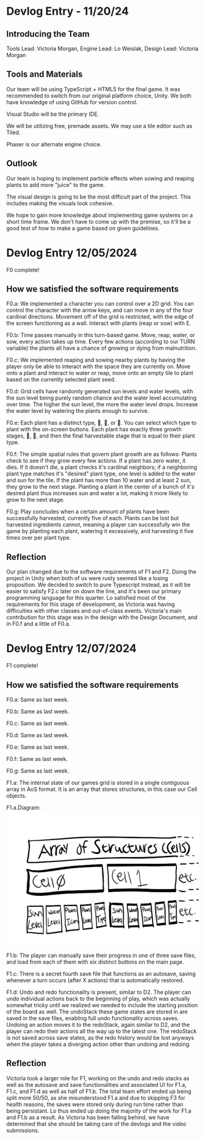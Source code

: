 # Devlog Entry - 11/20/24

Introducing the Team
--------------------------------------------
Tools Lead: Victoria Morgan,
Engine Lead: Lo Weislak,
Design Lead: Victoria Morgan

Tools and Materials
--------------------------------------------
Our team will be using TypeScript + HTML5 for the final game. It was recommended to switch from our original platform choice, Unity.
We both have knowledge of using GitHub for version control.

Visual Studio will be the primary IDE.

We will be utilizing free, premade assets. We may use a tile editor such as Tiled.

Phaser is our alternate engine choice.

Outlook
--------------------------------------------
Our team is hoping to implement particle effects when sowing and reaping plants to add more "juice" to the game.

The visual design is going to be the most difficult part of the project. This includes making the visuals look cohesive.

We hope to gain more knowledge about implementing game systems on a short time frame.
We don't have to come up with the premise, so it'll be a good test of how to make a game based on given guidelines.

# Devlog Entry 12/05/2024

F0 complete!

How we satisfied the software requirements
--------------------------------------------

F0.a: We implemented a character you can control over a 2D grid. You can control the character with the arrow keys, and can move in any of the four cardinal directions. Movement off of the grid is restricted, with the edge of the screen functioning as a wall. Interact with plants (reap or sow) with E.

F0.b: Time passes manually in this turn-based game. Move, reap, water, or sow, every action takes up time. Every few actions (according to our TURN variable) the plants all have a chance of growing or dying from malnutrition.

F0.c: We implemented reaping and sowing nearby plants by having the player only be able to interact with the space they are currently on. Move onto a plant and interact to water or reap, move onto an empty tile to plant based on the currently selected plant seed.

F0.d: Grid cells have randomly generated sun levels and water levels, with the sun level being purely random chance and the water level accumulating over time. The higher the sun level, the more the water level drops. Increase the water level by watering the plants enough to survive.

F0.e: Each plant has a distinct type, 🥔, 🥕, or 🌽. You can select which type to plant with the on-screen buttons. Each plant has exactly three growth stages, 🌱, 🌾, and then the final harvestable stage that is equal to their plant type.

F0.f: The simple spatial rules that govern plant growth are as follows: Plants check to see if they grow every few actions. If a plant has zero water, it dies. If it doesn't die, a plant checks it's cardinal neighbors; if a neighboring plant type matches it's "desired" plant type, one level is added to the water and sun for the tile. If the plant has more than 10 water and at least 2 sun, they grow to the next stage. Planting a plant in the center of a bunch of it's desired plant thus increases sun and water a lot, making it more likely to grow to the next stage.

F0.g: Play concludes when a certain amount of plants have been successfully harvested, currently five of each. Plants can be lost but harvested ingredients cannot, meaning a player can successfully win the game by planting each plant, watering it excessively, and harvesting it five times over per plant type.

Reflection
--------------------------------------------
Our plan changed due to the software requirements of F1 and F2. Doing the project in Unity when both of us were rusty seemed like a losing proposition. We decided to switch to pure Typescript instead, as it will be easier to satisfy F2.c later on down the line, and it's been our primary programming language for this quarter. Lo satisfied most of the requirements for this stage of development, as Victoria was having difficulties with other classes and out-of-class events. Victoria's main contribution for this stage was in the design with the Design Document, and in F0.f and a little of F0.a.

# Devlog Entry 12/07/2024

F1 complete!

How we satisfied the software requirements
--------------------------------------------
F0.a: Same as last week.

F0.b: Same as last week.

F0.c: Same as last week.

F0.d: Same as last week.

F0.e: Same as last week.

F0.f: Same as last week.

F0.g: Same as last week.

F1.a: The internal state of our games grid is stored in a single contiguous array in AoS format. It is an array that stores structures, in this case our Cell objects.

F1.a.Diagram: ![F1.a Memory Allocation Diagram](./MemoryAllocation.png)

F1.b: The player can manually save their progress in one of three save files, and load from each of them with six distinct buttons on the main page.

F1.c: There is a secret fourth save file that functions as an autosave, saving whenever a turn occurs (after X actions) that is automatically restored.

F1.d: Undo and redo functionality is present, similar to D2. The player can undo individual actions back to the beginning of play, which was actually somewhat tricky until we realized we needed to include the starting position of the board as well. The undoStack these game states are stored in are saved in the save files, enabling full undo functionality across saves. Undoing an action moves it to the redoStack, again similar to D2, and the player can redo their actions all the way up to the latest one. The redoStack is not saved across save states, as the redo history would be lost anyways when the player takes a diverging action other than undoing and redoing.

Reflection
--------------------------------------------
Victoria took a larger role for F1, working on the undo and redo stacks as well as the autosave and save functionalities and associated UI for F1.a, F1.c, and F1.d as well as half of F1.b. The total team effort ended up being split more 50/50, as she misunderstood F1.a and due to skipping F3 for health reasons, the saves were stored only during run time rather than being persistant. Lo thus ended up doing the majority of the work for F1.a and F1.b as a result. As Victoria has been falling behind, we have determined that she should be taking care of the devlogs and the video submissions.